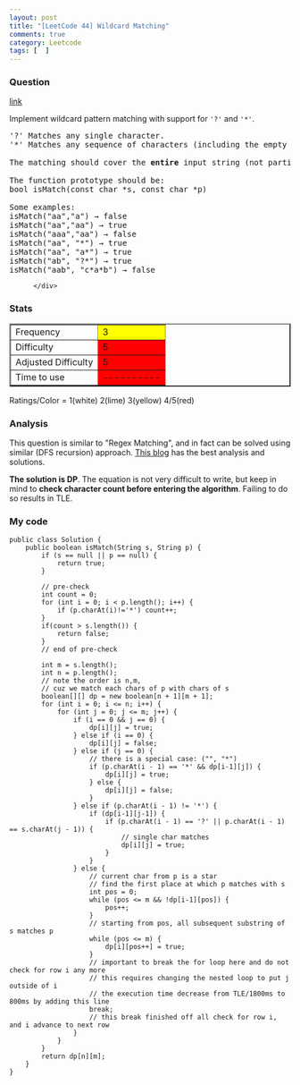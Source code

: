 ```yaml
---
layout: post
title: "[LeetCode 44] Wildcard Matching"
comments: true
category: Leetcode
tags: [  ]
---
```


### Question 

[link](http://oj.leetcode.com/problems/wildcard-matching/)

<div class="question-content">
            <p></p><p>Implement wildcard pattern matching with support for <code>'?'</code> and <code>'*'</code>.</p>

<pre>'?' Matches any single character.
'*' Matches any sequence of characters (including the empty sequence).

The matching should cover the <b>entire</b> input string (not partial).

The function prototype should be:
bool isMatch(const char *s, const char *p)

Some examples:
isMatch("aa","a") → false
isMatch("aa","aa") → true
isMatch("aaa","aa") → false
isMatch("aa", "*") → true
isMatch("aa", "a*") → true
isMatch("ab", "?*") → true
isMatch("aab", "c*a*b") → false
</pre><p></p>
          </div>

### Stats

<table border="2">
	<tr>
		<td>Frequency</td>
		<td bgcolor="yellow">3</td>
	</tr>
	<tr>
		<td>Difficulty</td>
		<td bgcolor="red">5</td>
	</tr>
	<tr>
		<td>Adjusted Difficulty</td>
		<td bgcolor="red">5</td>
	</tr>
	<tr>
		<td>Time to use</td>
		<td bgcolor="red">----------</td>
	</tr>
</table>

Ratings/Color = 1(white) 2(lime) 3(yellow) 4/5(red)

### Analysis

This question is similar to "Regex Matching", and in fact can be solved using similar (DFS recursion) approach. [This blog](http://n00tc0d3r.blogspot.sg/2013/05/wildcard-matching.html) has the best analysis and solutions.

__The solution is DP__. The equation is not very difficult to write, but keep in mind to __check character count before entering the algorithm__. Failing to do so results in TLE. 

### My code 

	public class Solution {
	    public boolean isMatch(String s, String p) {
	        if (s == null || p == null) {
	            return true;
	        }
	        
	        // pre-check
	        int count = 0;
	        for (int i = 0; i < p.length(); i++) {
	            if (p.charAt(i)!='*') count++;
	        }
	        if(count > s.length()) {
	            return false;  
	        }
	        // end of pre-check
	        
	        int m = s.length();
	        int n = p.length();
	        // note the order is n,m, 
	        // cuz we match each chars of p with chars of s
	        boolean[][] dp = new boolean[n + 1][m + 1];
	        for (int i = 0; i <= n; i++) {
	            for (int j = 0; j <= m; j++) {
	                if (i == 0 && j == 0) {
	                    dp[i][j] = true;
	                } else if (i == 0) {
	                    dp[i][j] = false;
	                } else if (j == 0) {
	                    // there is a special case: ("", "*")
	                    if (p.charAt(i - 1) == '*' && dp[i-1][j]) {
	                        dp[i][j] = true;
	                    } else {
	                        dp[i][j] = false;
	                    }
	                } else if (p.charAt(i - 1) != '*') {
	                    if (dp[i-1][j-1]) {
	                        if (p.charAt(i - 1) == '?' || p.charAt(i - 1) == s.charAt(j - 1)) {
	                            // single char matches
	                            dp[i][j] = true;
	                        }
	                    }
	                } else {
	                    // current char from p is a star
	                    // find the first place at which p matches with s
	                    int pos = 0;
	                    while (pos <= m && !dp[i-1][pos]) {
	                        pos++;
	                    }
	                    // starting from pos, all subsequent substring of s matches p
	                    while (pos <= m) {
	                        dp[i][pos++] = true;
	                    }
	                    // important to break the for loop here and do not check for row i any more
	                    // this requires changing the nested loop to put j outside of i
	                    // the execution time decrease from TLE/1800ms to 800ms by adding this line
	                    break;
	                    // this break finished off all check for row i, and i advance to next row
	                }
	            }
	        }
	        return dp[n][m];
	    }
	}
